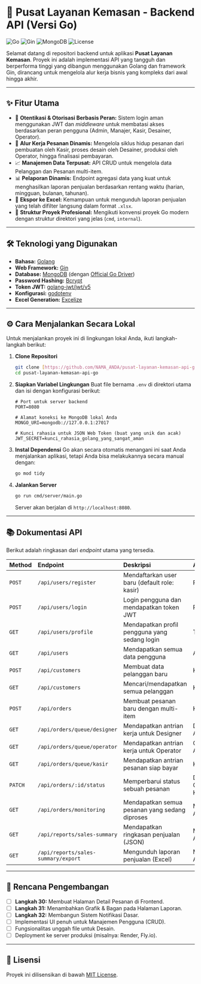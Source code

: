# 🚀 Pusat Layanan Kemasan - Backend API (Versi Go)

![Go](https://img.shields.io/badge/Go-1.22+-00ADD8?style=for-the-badge&logo=go)
![Gin](https://img.shields.io/badge/Gin-v1.9-007EC6?style=for-the-badge&logo=gin)
![MongoDB](https://img.shields.io/badge/MongoDB-4.4+-47A248?style=for-the-badge&logo=mongodb)
![License](https://img.shields.io/github/license/mashape/apistatus.svg?style=for-the-badge)

Selamat datang di repositori backend untuk aplikasi **Pusat Layanan Kemasan**. Proyek ini adalah implementasi API yang tangguh dan berperforma tinggi yang dibangun menggunakan Golang dan framework Gin, dirancang untuk mengelola alur kerja bisnis yang kompleks dari awal hingga akhir.

---

## ✨ Fitur Utama

-   🔐 **Otentikasi & Otorisasi Berbasis Peran:** Sistem login aman menggunakan JWT dan *middleware* untuk membatasi akses berdasarkan peran pengguna (Admin, Manajer, Kasir, Desainer, Operator).
-   🔄 **Alur Kerja Pesanan Dinamis:** Mengelola siklus hidup pesanan dari pembuatan oleh Kasir, proses desain oleh Desainer, produksi oleh Operator, hingga finalisasi pembayaran.
-   📈 **Manajemen Data Terpusat:** API CRUD untuk mengelola data Pelanggan dan Pesanan multi-item.
-   📊 **Pelaporan Dinamis:** Endpoint agregasi data yang kuat untuk menghasilkan laporan penjualan berdasarkan rentang waktu (harian, mingguan, bulanan, tahunan).
-   📄 **Ekspor ke Excel:** Kemampuan untuk mengunduh laporan penjualan yang telah difilter langsung dalam format `.xlsx`.
-   🏢 **Struktur Proyek Profesional:** Mengikuti konvensi proyek Go modern dengan struktur direktori yang jelas (`cmd`, `internal`).

---

## 🛠️ Teknologi yang Digunakan

-   **Bahasa:** [Golang](https://go.dev/)
-   **Web Framework:** [Gin](https://gin-gonic.com/)
-   **Database:** [MongoDB](https://www.mongodb.com/) (dengan [Official Go Driver](https://github.com/mongodb/mongo-go-driver))
-   **Password Hashing:** [Bcrypt](https://godoc.org/golang.org/x/crypto/bcrypt)
-   **Token JWT:** [golang-jwt/jwt/v5](https://github.com/golang-jwt/jwt)
-   **Konfigurasi:** [godotenv](https://github.com/joho/godotenv)
-   **Excel Generation:** [Excelize](https://github.com/xuri/excelize)

---

## ⚙️ Cara Menjalankan Secara Lokal

Untuk menjalankan proyek ini di lingkungan lokal Anda, ikuti langkah-langkah berikut:

1.  **Clone Repositori**
    ```bash
    git clone [https://github.com/NAMA_ANDA/pusat-layanan-kemasan-api-go.git](https://github.com/NAMA_ANDA/pusat-layanan-kemasan-api-go.git)
    cd pusat-layanan-kemasan-api-go
    ```

2.  **Siapkan Variabel Lingkungan**
    Buat file bernama `.env` di direktori utama dan isi dengan konfigurasi berikut:
    ```.env
    # Port untuk server backend
    PORT=8080

    # Alamat koneksi ke MongoDB lokal Anda
    MONGO_URI=mongodb://127.0.0.1:27017

    # Kunci rahasia untuk JSON Web Token (buat yang unik dan acak)
    JWT_SECRET=kunci_rahasia_golang_yang_sangat_aman
    ```

3.  **Instal Dependensi**
    Go akan secara otomatis menangani ini saat Anda menjalankan aplikasi, tetapi Anda bisa melakukannya secara manual dengan:
    ```bash
    go mod tidy
    ```

4.  **Jalankan Server**
    ```bash
    go run cmd/server/main.go
    ```
    Server akan berjalan di `http://localhost:8080`.

---

## 📚 Dokumentasi API

Berikut adalah ringkasan dari *endpoint* utama yang tersedia.

| Method | Endpoint                      | Deskripsi                                        | Akses               |
| :----- | :---------------------------- | :----------------------------------------------- | :------------------ |
| `POST` | `/api/users/register`         | Mendaftarkan user baru (default role: kasir)     | Publik              |
| `POST` | `/api/users/login`            | Login pengguna dan mendapatkan token JWT           | Publik              |
| `GET`  | `/api/users/profile`          | Mendapatkan profil pengguna yang sedang login      | Terotentikasi       |
| `GET`  | `/api/users`                  | Mendapatkan semua data pengguna                    | Admin               |
| `POST` | `/api/customers`              | Membuat data pelanggan baru                      | Kasir, Admin        |
| `GET`  | `/api/customers`              | Mencari/mendapatkan semua pelanggan              | Kasir, Admin        |
| `POST` | `/api/orders`                 | Membuat pesanan baru dengan multi-item           | Kasir, Admin        |
| `GET`  | `/api/orders/queue/designer`  | Mendapatkan antrian kerja untuk Designer         | Designer, Admin     |
| `GET`  | `/api/orders/queue/operator`  | Mendapatkan antrian kerja untuk Operator         | Operator, Admin     |
| `GET`  | `/api/orders/queue/kasir`     | Mendapatkan antrian pesanan siap bayar           | Kasir, Admin        |
| `PATCH`| `/api/orders/:id/status`      | Memperbarui status sebuah pesanan                | Designer, Operator, Kasir, Admin |
| `GET`  | `/api/orders/monitoring`      | Mendapatkan semua pesanan yang sedang diproses     | Manajer, Admin      |
| `GET`  | `/api/reports/sales-summary`  | Mendapatkan ringkasan penjualan (JSON)           | Manajer, Admin      |
| `GET`  | `/api/reports/sales-summary/export`| Mengunduh laporan penjualan (Excel)        | Manajer, Admin      |

---

## 🚀 Rencana Pengembangan

-   [ ] **Langkah 30:** Membuat Halaman Detail Pesanan di Frontend.
-   [ ] **Langkah 31:** Menambahkan Grafik & Bagan pada Halaman Laporan.
-   [ ] **Langkah 32:** Membangun Sistem Notifikasi Dasar.
-   [ ] Implementasi UI penuh untuk Manajemen Pengguna (CRUD).
-   [ ] Fungsionalitas unggah file untuk Desain.
-   [ ] Deployment ke server produksi (misalnya: Render, Fly.io).

---

## 📄 Lisensi

Proyek ini dilisensikan di bawah [MIT License](https://choosealicense.com/licenses/mit/).